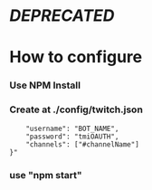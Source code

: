 # _DEPRECATED_ #
# How to configure

### Use NPM Install

### Create at ./config/twitch.json
```json{
    "username": "BOT_NAME",
    "password": "tmiOAUTH",
    "channels": ["#channelName"]
}" 
```
### use "npm start"
